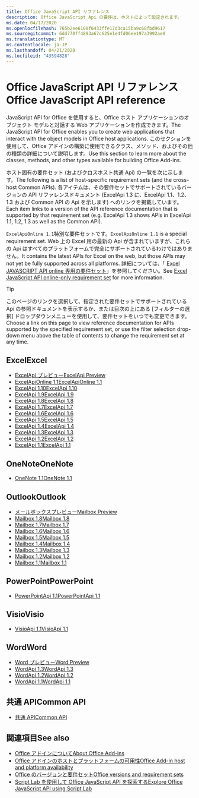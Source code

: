 ```yaml
---
title: Office JavaScript API リファレンス
description: Office JavaScript Api の要件は、ホストによって設定されます。
ms.date: 04/17/2020
ms.openlocfilehash: 765b2ee6108f6433ffe17d3ca15ba9c68fbd9617
ms.sourcegitcommit: 6dd770ff4893a67c625e1e4fd06ee197a3992ae0
ms.translationtype: MT
ms.contentlocale: ja-JP
ms.lasthandoff: 04/21/2020
ms.locfileid: "43594828"
---
```

# <a name="office-javascript-api-reference"></a><span data-ttu-id="e09b7-103">Office JavaScript API リファレンス</span><span class="sxs-lookup"><span data-stu-id="e09b7-103">Office JavaScript API reference</span></span>

<span data-ttu-id="e09b7-104">JavaScript API for Office を使用すると、Office ホスト アプリケーションのオブジェクト モデルと対話する Web アプリケーションを作成できます。</span><span class="sxs-lookup"><span data-stu-id="e09b7-104">The JavaScript API for Office enables you to create web applications that interact with the object models in Office host applications.</span></span> <span data-ttu-id="e09b7-105">このセクションを使用して、Office アドインの構築に使用できるクラス、メソッド、およびその他の種類の詳細について説明します。</span><span class="sxs-lookup"><span data-stu-id="e09b7-105">Use this section to learn more about the classes, methods, and other types available for building Office Add-ins.</span></span>

<span data-ttu-id="e09b7-106">ホスト固有の要件セット (およびクロスホスト共通 Api) の一覧を次に示します。</span><span class="sxs-lookup"><span data-stu-id="e09b7-106">The following is a list of host-specific requirement sets (and the cross-host Common APIs).</span></span> <span data-ttu-id="e09b7-107">各アイテムは、その要件セットでサポートされているバージョンの API リファレンスドキュメント (ExcelApi 1.3 に、ExcelApi 1.1、1.2、1.3 および Common API の Api を示します) へのリンクを掲載しています。</span><span class="sxs-lookup"><span data-stu-id="e09b7-107">Each item links to a version of the API reference documentation that is supported by that requirement set (e.g. ExcelApi 1.3 shows APIs in ExcelApi 1.1, 1.2, 1.3 as well as the Common API).</span></span>

<span data-ttu-id="e09b7-108">`ExcelApiOnline 1.1`特別な要件セットです。</span><span class="sxs-lookup"><span data-stu-id="e09b7-108">`ExcelApiOnline 1.1` is a special requirement set.</span></span> <span data-ttu-id="e09b7-109">Web 上の Excel 用の最新の Api が含まれていますが、これらの Api はすべてのプラットフォームで完全にサポートされているわけではありません。</span><span class="sxs-lookup"><span data-stu-id="e09b7-109">It contains the latest APIs for Excel on the web, but those APIs may not yet be fully supported across all platforms.</span></span> <span data-ttu-id="e09b7-110">詳細については、「 [Excel JAVASCRIPT API online 専用の要件セット](/office/dev/add-ins/reference/requirement-sets/excel-api-online-requirement-set)」を参照してください。</span><span class="sxs-lookup"><span data-stu-id="e09b7-110">See [Excel JavaScript API online-only requirement set](/office/dev/add-ins/reference/requirement-sets/excel-api-online-requirement-set) for more information.</span></span>

> [!TIP]
> <span data-ttu-id="e09b7-111">このページのリンクを選択して、指定された要件セットでサポートされている Api の参照ドキュメントを表示するか、または目次の上にある [フィルターの選択] ドロップダウンメニューを使用して、要件セットをいつでも変更できます。</span><span class="sxs-lookup"><span data-stu-id="e09b7-111">Choose a link on this page to view reference documentation for APIs supported by the specified requirement set, or use the filter selection drop-down menu above the table of contents to change the requirement set at any time.</span></span>

## <a name="excel"></a><span data-ttu-id="e09b7-112">Excel</span><span class="sxs-lookup"><span data-stu-id="e09b7-112">Excel</span></span>

- [<span data-ttu-id="e09b7-113">ExcelApi プレビュー</span><span class="sxs-lookup"><span data-stu-id="e09b7-113">ExcelApi Preview</span></span>](/javascript/api/excel?view=excel-js-preview)
- [<span data-ttu-id="e09b7-114">ExcelApiOnline 1.1</span><span class="sxs-lookup"><span data-stu-id="e09b7-114">ExcelApiOnline 1.1</span></span>](/javascript/api/excel?view=excel-js-online)
- [<span data-ttu-id="e09b7-115">ExcelApi 1.10</span><span class="sxs-lookup"><span data-stu-id="e09b7-115">ExcelApi 1.10</span></span>](/javascript/api/excel?view=excel-js-1.10)
- [<span data-ttu-id="e09b7-116">ExcelApi 1.9</span><span class="sxs-lookup"><span data-stu-id="e09b7-116">ExcelApi 1.9</span></span>](/javascript/api/excel?view=excel-js-1.9)
- [<span data-ttu-id="e09b7-117">ExcelApi 1.8</span><span class="sxs-lookup"><span data-stu-id="e09b7-117">ExcelApi 1.8</span></span>](/javascript/api/excel?view=excel-js-1.8)
- [<span data-ttu-id="e09b7-118">ExcelApi 1.7</span><span class="sxs-lookup"><span data-stu-id="e09b7-118">ExcelApi 1.7</span></span>](/javascript/api/excel?view=excel-js-1.7)
- [<span data-ttu-id="e09b7-119">ExcelApi 1.6</span><span class="sxs-lookup"><span data-stu-id="e09b7-119">ExcelApi 1.6</span></span>](/javascript/api/excel?view=excel-js-1.6)
- [<span data-ttu-id="e09b7-120">ExcelApi 1.5</span><span class="sxs-lookup"><span data-stu-id="e09b7-120">ExcelApi 1.5</span></span>](/javascript/api/excel?view=excel-js-1.5)
- [<span data-ttu-id="e09b7-121">ExcelApi 1.4</span><span class="sxs-lookup"><span data-stu-id="e09b7-121">ExcelApi 1.4</span></span>](/javascript/api/excel?view=excel-js-1.4)
- [<span data-ttu-id="e09b7-122">ExcelApi 1.3</span><span class="sxs-lookup"><span data-stu-id="e09b7-122">ExcelApi 1.3</span></span>](/javascript/api/excel?view=excel-js-1.3)
- [<span data-ttu-id="e09b7-123">ExcelApi 1.2</span><span class="sxs-lookup"><span data-stu-id="e09b7-123">ExcelApi 1.2</span></span>](/javascript/api/excel?view=excel-js-1.2)
- [<span data-ttu-id="e09b7-124">ExcelApi 1.1</span><span class="sxs-lookup"><span data-stu-id="e09b7-124">ExcelApi 1.1</span></span>](/javascript/api/excel?view=excel-js-1.1)

## <a name="onenote"></a><span data-ttu-id="e09b7-125">OneNote</span><span class="sxs-lookup"><span data-stu-id="e09b7-125">OneNote</span></span>

- [<span data-ttu-id="e09b7-126">OneNote 1.1</span><span class="sxs-lookup"><span data-stu-id="e09b7-126">OneNote 1.1</span></span>](/javascript/api/onenote?view=onenote-js-1.1)

## <a name="outlook"></a><span data-ttu-id="e09b7-127">Outlook</span><span class="sxs-lookup"><span data-stu-id="e09b7-127">Outlook</span></span>

- [<span data-ttu-id="e09b7-128">メールボックスプレビュー</span><span class="sxs-lookup"><span data-stu-id="e09b7-128">Mailbox Preview</span></span>](/javascript/api/outlook?view=outlook-js-preview)
- [<span data-ttu-id="e09b7-129">Mailbox 1.8</span><span class="sxs-lookup"><span data-stu-id="e09b7-129">Mailbox 1.8</span></span>](/javascript/api/outlook?view=outlook-js-1.8)
- [<span data-ttu-id="e09b7-130">Mailbox 1.7</span><span class="sxs-lookup"><span data-stu-id="e09b7-130">Mailbox 1.7</span></span>](/javascript/api/outlook?view=outlook-js-1.7)
- [<span data-ttu-id="e09b7-131">Mailbox 1.6</span><span class="sxs-lookup"><span data-stu-id="e09b7-131">Mailbox 1.6</span></span>](/javascript/api/outlook?view=outlook-js-1.6)
- [<span data-ttu-id="e09b7-132">Mailbox 1.5</span><span class="sxs-lookup"><span data-stu-id="e09b7-132">Mailbox 1.5</span></span>](/javascript/api/outlook?view=outlook-js-1.5)
- [<span data-ttu-id="e09b7-133">Mailbox 1.4</span><span class="sxs-lookup"><span data-stu-id="e09b7-133">Mailbox 1.4</span></span>](/javascript/api/outlook?view=outlook-js-1.4)
- [<span data-ttu-id="e09b7-134">Mailbox 1.3</span><span class="sxs-lookup"><span data-stu-id="e09b7-134">Mailbox 1.3</span></span>](/javascript/api/outlook?view=outlook-js-1.3)
- [<span data-ttu-id="e09b7-135">Mailbox 1.2</span><span class="sxs-lookup"><span data-stu-id="e09b7-135">Mailbox 1.2</span></span>](/javascript/api/outlook?view=outlook-js-1.2)
- [<span data-ttu-id="e09b7-136">Mailbox 1.1</span><span class="sxs-lookup"><span data-stu-id="e09b7-136">Mailbox 1.1</span></span>](/javascript/api/outlook?view=outlook-js-1.1)

## <a name="powerpoint"></a><span data-ttu-id="e09b7-137">PowerPoint</span><span class="sxs-lookup"><span data-stu-id="e09b7-137">PowerPoint</span></span>

- [<span data-ttu-id="e09b7-138">PowerPointApi 1.1</span><span class="sxs-lookup"><span data-stu-id="e09b7-138">PowerPointApi 1.1</span></span>](/javascript/api/powerpoint?view=powerpoint-js-1.1)

## <a name="visio"></a><span data-ttu-id="e09b7-139">Visio</span><span class="sxs-lookup"><span data-stu-id="e09b7-139">Visio</span></span>

- [<span data-ttu-id="e09b7-140">VisioApi 1.1</span><span class="sxs-lookup"><span data-stu-id="e09b7-140">VisioApi 1.1</span></span>](/javascript/api/visio?view=visio-js-1.1)

## <a name="word"></a><span data-ttu-id="e09b7-141">Word</span><span class="sxs-lookup"><span data-stu-id="e09b7-141">Word</span></span>

- [<span data-ttu-id="e09b7-142">Word プレビュー</span><span class="sxs-lookup"><span data-stu-id="e09b7-142">Word Preview</span></span>](/javascript/api/word?view=word-js-preview)
- [<span data-ttu-id="e09b7-143">WordApi 1.3</span><span class="sxs-lookup"><span data-stu-id="e09b7-143">WordApi 1.3</span></span>](/javascript/api/word?view=word-js-1.3)
- [<span data-ttu-id="e09b7-144">WordApi 1.2</span><span class="sxs-lookup"><span data-stu-id="e09b7-144">WordApi 1.2</span></span>](/javascript/api/word?view=word-js-1.2)
- [<span data-ttu-id="e09b7-145">WordApi 1.1</span><span class="sxs-lookup"><span data-stu-id="e09b7-145">WordApi 1.1</span></span>](/javascript/api/word?view=word-js-1.1)

## <a name="common-api"></a><span data-ttu-id="e09b7-146">共通 API</span><span class="sxs-lookup"><span data-stu-id="e09b7-146">Common API</span></span>

- [<span data-ttu-id="e09b7-147">共通 API</span><span class="sxs-lookup"><span data-stu-id="e09b7-147">Common API</span></span>](/javascript/api/office?view=common-js)

## <a name="see-also"></a><span data-ttu-id="e09b7-148">関連項目</span><span class="sxs-lookup"><span data-stu-id="e09b7-148">See also</span></span>

- [<span data-ttu-id="e09b7-149">Office アドインについて</span><span class="sxs-lookup"><span data-stu-id="e09b7-149">About Office Add-ins</span></span>](/office/dev/add-ins/overview)
- [<span data-ttu-id="e09b7-150">Office アドインのホストとプラットフォームの可用性</span><span class="sxs-lookup"><span data-stu-id="e09b7-150">Office Add-in host and platform availability</span></span>](/office/dev/add-ins/overview/office-add-in-availability)
- [<span data-ttu-id="e09b7-151">Office のバージョンと要件セット</span><span class="sxs-lookup"><span data-stu-id="e09b7-151">Office versions and requirement sets</span></span>](/office/dev/add-ins/develop/office-versions-and-requirement-sets)
- [<span data-ttu-id="e09b7-152">Script Lab を使用して Office JavaScript API を探索する</span><span class="sxs-lookup"><span data-stu-id="e09b7-152">Explore Office JavaScript API using Script Lab</span></span>](/office/dev/add-ins/overview/explore-with-script-lab)
